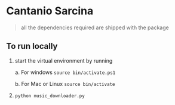# Cantanio Sarcina

> all the dependencies required are shipped with the package

## To run locally

1. start the virtual environment by running 
    
    a. For windows `source bin/activate.ps1`

    b. For Mac or Linux `source bin/activate`

2. `python music_downloader.py`